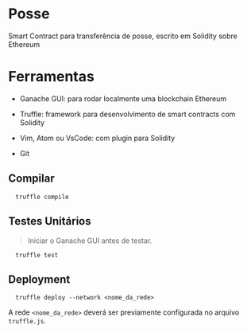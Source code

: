 # Posse
Smart Contract para transferência de posse, escrito em Solidity sobre Ethereum

# Ferramentas

* Ganache GUI: para rodar localmente uma blockchain Ethereum

* Truffle: framework para desenvolvimento de smart contracts com Solidity

* Vim, Atom ou VsCode: com plugin para Solidity

* Git


## Compilar

```
  truffle compile
```

## Testes Unitários

> Iniciar o Ganache GUI antes de testar.

```
  truffle test
```

## Deployment

```
  truffle deploy --network <nome_da_rede>
```

A rede `<nome_da_rede>` deverá ser previamente configurada no arquivo `truffle.js`.

